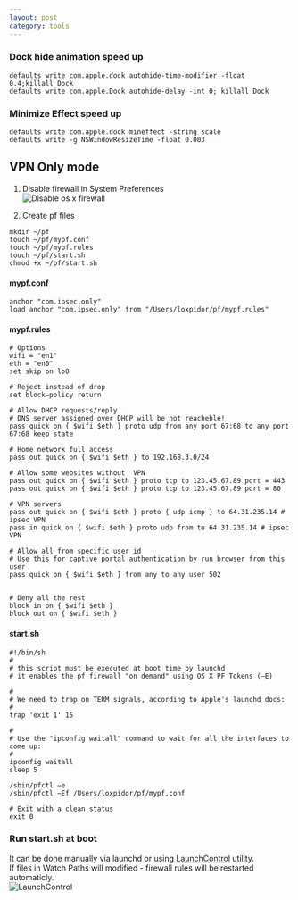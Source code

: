 ```yaml
---
layout: post
category: tools
---
```


### Dock hide animation speed up
`defaults write com.apple.dock autohide-time-modifier -float 0.4;killall Dock`  
`defaults write com.apple.Dock autohide-delay -int 0; killall Dock`  

### Minimize Effect speed up

`defaults write com.apple.dock mineffect -string scale`  
`defaults write -g NSWindowResizeTime -float 0.003`  


## VPN Only mode

1. Disable firewall in System Preferences  
![Disable os x firewall](https://v1.std3.ru/b7/81/1447775229-b781566be7062484f5c5cef4f3e7ebbb.png)  

2. Create pf files

<pre><code>mkdir ~/pf
touch ~/pf/mypf.conf
touch ~/pf/mypf.rules
touch ~/pf/start.sh
chmod +x ~/pf/start.sh</code></pre>  


#### mypf.conf
<pre><code>anchor "com.ipsec.only"
load anchor "com.ipsec.only" from "/Users/loxpidor/pf/mypf.rules"</code></pre>


#### mypf.rules
<pre><code># Options
wifi = "en1"
eth = "en0"
set skip on lo0

# Reject instead of drop
set block–policy return

# Allow DHCP requests/reply
# DNS server assigned over DHCP will be not reacheble!
pass quick on { $wifi $eth } proto udp from any port 67:68 to any port 67:68 keep state

# Home network full access
pass out quick on { $wifi $eth } to 192.168.3.0/24

# Allow some websites without  VPN
pass out quick on { $wifi $eth } proto tcp to 123.45.67.89 port = 443
pass out quick on { $wifi $eth } proto tcp to 123.45.67.89 port = 80  

# VPN servers
pass out quick on { $wifi $eth } proto { udp icmp } to 64.31.235.14 # ipsec VPN
pass in quick on { $wifi $eth } proto udp from to 64.31.235.14 # ipsec VPN

# Allow all from specific user id
# Use this for captive portal authentication by run browser from this user
pass quick on { $wifi $eth } from any to any user 502


# Deny all the rest
block in on { $wifi $eth }
block out on { $wifi $eth }</code></pre>


#### start.sh
<pre><code>#!/bin/sh
#
# this script must be executed at boot time by launchd
# it enables the pf firewall "on demand" using OS X PF Tokens (–E)

#
# We need to trap on TERM signals, according to Apple's launchd docs:
#
trap 'exit 1' 15

#
# Use the "ipconfig waitall" command to wait for all the interfaces to come up:
#
ipconfig waitall
sleep 5

/sbin/pfctl –e
/sbin/pfctl –Ef /Users/loxpidor/pf/mypf.conf

# Exit with a clean status
exit 0</code></pre>


### Run start.sh at boot
It can be done manually via launchd or using [LaunchControl](http://www.soma-zone.com/LaunchControl/) utility.  
If files in Watch Paths will modified - firewall rules will be restarted automaticly.  
![LaunchControl](https://v1.std3.ru/66/c8/1447776313-66c89247a7fb539a3e0d688b5b9a2e0d.png)



